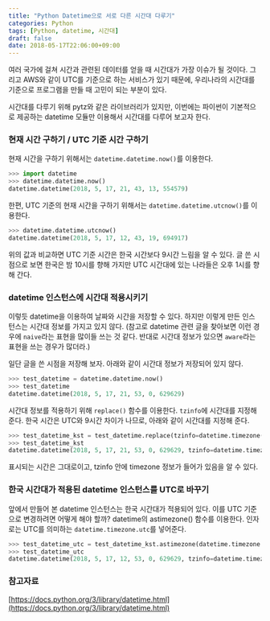 ```yaml
---
title: "Python Datetime으로 서로 다른 시간대 다루기"
categories: Python
tags: [Python, datetime, 시간대]
draft: false
date: 2018-05-17T22:06:00+09:00
---
```


여러 국가에 걸쳐 시간과 관련된 데이터를 얻을 때 시간대가 가장 이슈가 될 것이다. 그리고 AWS와 같이 UTC를 기준으로 하는 서비스가 있기 때문에, 우리나라의 시간대를 기준으로 프로그램을 만들 때 고민이 되는 부분이 있다. 

시간대를 다루기 위해 pytz와 같은 라이브러리가 있지만, 이번에는 파이썬이 기본적으로 제공하는 datetime 모듈만 이용해서 시간대를 다루어 보고자 한다.

### 현재 시간 구하기 / UTC 기준 시간 구하기

현재 시간을 구하기 위해서는 `datetime.datetime.now()`를 이용한다.

```python
>>> import datetime
>>> datetime.datetime.now()
datetime.datetime(2018, 5, 17, 21, 43, 13, 554579)
```

한편, UTC 기준의 현재 시간을 구하기 위해서는 `datetime.datetime.utcnow()`를 이용한다.

```python
>>> datetime.datetime.utcnow()
datetime.datetime(2018, 5, 17, 12, 43, 19, 694917)
```

위의 값과 비교하면 UTC 기준 시간은 한국 시간보다 9시간 느림을 알 수 있다. 글 쓴 시점으로 보면 한국은 밤 10시를 향해 가지만 UTC 시간대에 있는 나라들은 오후 1시를 향해 간다.

### datetime 인스턴스에 시간대 적용시키기

이렇듯 datetime을 이용하여 날짜와 시간을 저장할 수 있다. 하지만 이렇게 만든 인스턴스는 시간대 정보를 가지고 있지 않다. (참고로 datetime 관련 글을 찾아보면 이런 경우에 `naive`라는 표현을 많이들 쓰는 것 같다. 반대로 시간대 정보가 있으면 `aware`라는 표현을 쓰는 경우가 많더라.) 

일단 글을 쓴 시점을 저장해 보자. 아래와 같이 시간대 정보가 저장되어 있지 않다.

```python
>>> test_datetime = datetime.datetime.now()
>>> test_datetime
datetime.datetime(2018, 5, 17, 21, 53, 0, 629629)
```

시간대 정보를 적용하기 위해 `replace()` 함수를 이용한다. `tzinfo`에 시간대를 지정해 준다. 한국 시간은 UTC와 9시간 차이가 나므로, 아래와 같이 시간대를 지정해 준다.

```python
>>> test_datetime_kst = test_datetime.replace(tzinfo=datetime.timezone(datetime.timedelta(hours=9)))
>>> test_datetime_kst
datetime.datetime(2018, 5, 17, 21, 53, 0, 629629, tzinfo=datetime.timezone(datetime.timedelta(0, 32400)))
```

표시되는 시간은 그대로이고, tzinfo 안에 timezone 정보가 들어가 있음을 알 수 있다.

### 한국 시간대가 적용된 datetime 인스턴스를 UTC로 바꾸기

앞에서 만들어 본 datetime 인스턴스는 한국 시간대가 적용되어 있다. 이를 UTC 기준으로 변경하려면 어떻게 해야 할까? datetime의 astimezone() 함수를 이용한다. 인자로는 UTC를 의미하는 `datetime.timezone.utc`를 넣어준다.

```python
>>> test_datetime_utc = test_datetime_kst.astimezone(datetime.timezone.utc)
>>> test_datetime_utc
datetime.datetime(2018, 5, 17, 12, 53, 0, 629629, tzinfo=datetime.timezone.utc)
```

### 참고자료

[https://docs.python.org/3/library/datetime.html](https://docs.python.org/3/library/datetime.html)